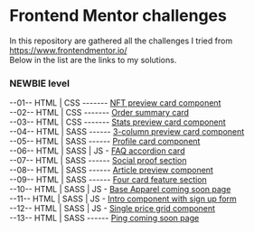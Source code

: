 # Frontend Mentor challenges
In this repository are gathered all the challenges I tried from https://www.frontendmentor.io/  
Below in the list are the links to my solutions.
  
  
### NEWBIE level  
--01-- HTML | CSS ------- [NFT preview card component](https://strosi.github.io/frontend-mentor-challenges/nft-preview-card-component-main)  
--02-- HTML | CSS ------- [Order summary card](https://strosi.github.io/frontend-mentor-challenges/order-summary-component-main)  
--03-- HTML | CSS ------- [Stats preview card component](https://strosi.github.io/frontend-mentor-challenges/stats-preview-card-component-main)  
--04-- HTML | SASS ------ [3-column preview card component](https://strosi.github.io/frontend-mentor-challenges/3-column-preview-card-component-main)  
--05-- HTML | SASS ------ [Profile card component](https://strosi.github.io/frontend-mentor-challenges/profile-card-component-main)  
--06-- HTML | SASS | JS - [FAQ accordion card](https://strosi.github.io/frontend-mentor-challenges/faq-accordion-card-main)  
--07-- HTML | SASS ------ [Social proof section](https://strosi.github.io/frontend-mentor-challenges/social-proof-section-master)  
--08-- HTML | SASS ------ [Article preview component](https://strosi.github.io/frontend-mentor-challenges/article-preview-component-master)  
--09-- HTML | SASS ------ [Four card feature section](https://strosi.github.io/frontend-mentor-challenges/four-card-feature-section-master)  
--10-- HTML | SASS | JS - [Base Apparel coming soon page](https://strosi.github.io/frontend-mentor-challenges/base-apparel-coming-soon-master)  
--11-- HTML | SASS | JS - [Intro component with sign up form](https://strosi.github.io/frontend-mentor-challenges/intro-component-with-signup-form-master)  
--12-- HTML | SASS | JS - [Single price grid component](https://strosi.github.io/frontend-mentor-challenges/single-price-grid-component-master)  
--13-- HTML | SASS ------ [Ping coming soon page](https://strosi.github.io/frontend-mentor-challenges/ping-coming-soon-page-master)  

